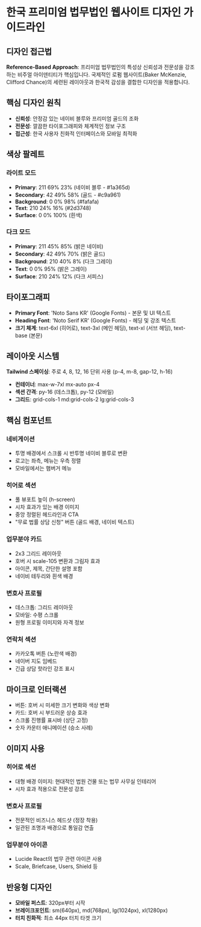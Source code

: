 # 한국 프리미엄 법무법인 웹사이트 디자인 가이드라인

## 디자인 접근법
**Reference-Based Approach**: 프리미엄 법무법인의 특성상 신뢰성과 전문성을 강조하는 비주얼 아이덴티티가 핵심입니다. 국제적인 로펌 웹사이트(Baker McKenzie, Clifford Chance)의 세련된 레이아웃과 한국적 감성을 결합한 디자인을 적용합니다.

## 핵심 디자인 원칙
- **신뢰성**: 안정감 있는 네이비 블루와 프리미엄 골드의 조화
- **전문성**: 깔끔한 타이포그래피와 체계적인 정보 구조
- **접근성**: 한국 사용자 친화적 인터페이스와 모바일 최적화

## 색상 팔레트

### 라이트 모드
- **Primary**: 211 69% 23% (네이비 블루 - #1a365d)
- **Secondary**: 42 49% 58% (골드 - #c9a961)  
- **Background**: 0 0% 98% (#fafafa)
- **Text**: 210 24% 16% (#2d3748)
- **Surface**: 0 0% 100% (흰색)

### 다크 모드
- **Primary**: 211 45% 85% (밝은 네이비)
- **Secondary**: 42 49% 70% (밝은 골드)
- **Background**: 210 40% 8% (다크 그레이)
- **Text**: 0 0% 95% (밝은 그레이)
- **Surface**: 210 24% 12% (다크 서피스)

## 타이포그래피
- **Primary Font**: 'Noto Sans KR' (Google Fonts) - 본문 및 UI 텍스트
- **Heading Font**: 'Noto Serif KR' (Google Fonts) - 헤딩 및 강조 텍스트
- **크기 체계**: text-6xl (히어로), text-3xl (메인 헤딩), text-xl (서브 헤딩), text-base (본문)

## 레이아웃 시스템
**Tailwind 스페이싱**: 주로 4, 8, 12, 16 단위 사용 (p-4, m-8, gap-12, h-16)
- **컨테이너**: max-w-7xl mx-auto px-4
- **섹션 간격**: py-16 (데스크톱), py-12 (모바일)
- **그리드**: grid-cols-1 md:grid-cols-2 lg:grid-cols-3

## 핵심 컴포넌트

### 네비게이션
- 투명 배경에서 스크롤 시 반투명 네이비 블루로 변환
- 로고는 좌측, 메뉴는 우측 정렬
- 모바일에서는 햄버거 메뉴

### 히어로 섹션
- 풀 뷰포트 높이 (h-screen)
- 시차 효과가 있는 배경 이미지
- 중앙 정렬된 헤드라인과 CTA
- "무료 법률 상담 신청" 버튼 (골드 배경, 네이비 텍스트)

### 업무분야 카드
- 2x3 그리드 레이아웃
- 호버 시 scale-105 변환과 그림자 효과
- 아이콘, 제목, 간단한 설명 포함
- 네이비 테두리와 흰색 배경

### 변호사 프로필
- 데스크톱: 그리드 레이아웃
- 모바일: 수평 스크롤
- 원형 프로필 이미지와 자격 정보

### 연락처 섹션
- 카카오톡 버튼 (노란색 배경)
- 네이버 지도 임베드
- 긴급 상담 핫라인 강조 표시

## 마이크로 인터랙션
- 버튼: 호버 시 미세한 크기 변화와 색상 변화
- 카드: 호버 시 부드러운 상승 효과
- 스크롤 진행률 표시바 (상단 고정)
- 숫자 카운터 애니메이션 (승소 사례)

## 이미지 사용
### 히어로 섹션
- 대형 배경 이미지: 현대적인 법원 건물 또는 법무 사무실 인테리어
- 시차 효과 적용으로 전문성 강조

### 변호사 프로필
- 전문적인 비즈니스 헤드샷 (정장 착용)
- 일관된 조명과 배경으로 통일감 연출

### 업무분야 아이콘
- Lucide React의 법무 관련 아이콘 사용
- Scale, Briefcase, Users, Shield 등

## 반응형 디자인
- **모바일 퍼스트**: 320px부터 시작
- **브레이크포인트**: sm(640px), md(768px), lg(1024px), xl(1280px)
- **터치 친화적**: 최소 44px 터치 타겟 크기